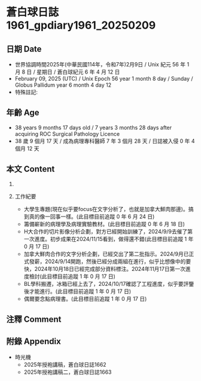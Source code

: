 [_metadata_:encoding]: - "utf-8"
[_metadata_:language]: - "zh-Hant-TW"
[_metadata_:fileformat]: - "markdown"
[_metadata_:MIME_type]: - "text/plain"
[_metadata_:markdown_version]: - "commonmark version 0.30"
[_metadata_:markdown_spec]: - "https://spec.commonmark.org/0.30/"

# 蒼白球日誌1961_gpdiary1961_20250209 #

## 日期 Date ##

* 世界協調時間2025年(中華民國114年，令和7年)2月9日 / Unix 紀元 56 年 1 月 8 日 / 星期日 / 蒼白球紀元 6 年 4 月 12 日
* February 09, 2025 (UTC) / Unix Epoch 56 year 1 month 8 day / Sunday / Globus Pallidum year 6 month 4 day 12
* 特殊註記:

## 年齡 Age ##

* 38 years 9 months 17 days old / 7 years 3 months 28 days after acquiring ROC Surgical Pathology Licence
* 38 歲 9 個月 17 天 / 成為病理專科醫師 7 年 3 個月 28 天 / 日誌被入侵 0 年 4 個月 12 天

## 本文 Content ##

1. 

2. 工作紀要

    - 大學生專題(現在似乎要focus在文字分析了，也就是加拿大鮮肉那邊)。搞到真的像一回事一樣。(此目標目前追蹤 0 年 6 月 24 日)
    - 籌備嶄新的病理學及病理實驗教材。(此目標目前追蹤 0 年 6 月 18 日)
    - H大合作的切片影像分析企劃，對方已經開始訓練了，2024/9/9去催了第一次進度。初步成果在2024/11/15看到，做得還不錯(此目標目前追蹤 1 年 0 月 17 日)
    - 加拿大鮮肉合作的文字分析企劃，已經交出了第二批指示。2024/9月已正式發薪，2024/9/14開跑，然後已經分成兩組在進行，似乎比想像中的要快，2024年10月18日已經完成部分資料標注。2024年11月17日第一次進度檢討(此目標目前追蹤 1 年 0 月 17 日)
    - BL學科搬遷，冰箱已經上去了，2024/10/17確認了工程進度，似乎要評鑒後才能進行。(此目標目前追蹤 1 年 0 月 17 日)
    - 偶爾要念點病理書。(此目標目前追蹤 1 年 0 月 17 日)

## 注釋 Comment ##


## 附錄 Appendix ##

* 時光機
    - 2025年授袍講稿，蒼白球日誌1662
    - 2025年授袍講稿二，蒼白球日誌1663
